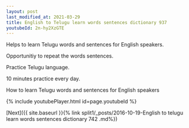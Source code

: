 ```yaml
---
layout: post
last_modified_at: 2021-03-29
title: English to Telugu learn words sentences dictionary 937 
youtubeId: 2n-hy2XzGTE
---
```

 
 
Helps to learn Telugu words and sentences for English speakers.

Opportunitiy to repeat the words sentences. 

Practice Telugu language. 
 
10 minutes practice every day. 
 
How to learn Telugu words and sentences for English speakers 
 
{% include youtubePlayer.html id=page.youtubeId %}
 
 
[Next]({{ site.baseurl }}{% link  split1/_posts/2016-10-19-English to telugu learn words sentences dictionary 742 .md%})
 
